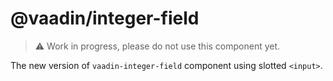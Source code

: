 # @vaadin/integer-field

> ⚠️ Work in progress, please do not use this component yet.

The new version of `vaadin-integer-field` component using slotted `<input>`.
